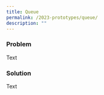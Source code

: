 ```yaml
---
title: Queue
permalink: /2023-prototypes/queue/
description: ""
---
```

### Problem
Text

### Solution
Text